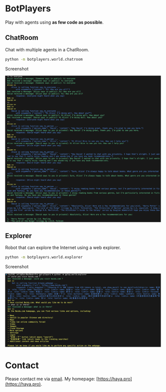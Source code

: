 # BotPlayers
Play with agents using **as few code as possible**.

## ChatRoom

Chat with multiple agents in a ChatRoom.

```bash
python -m botplayers.world.chatroom
```

Screenshot

![](./media/chatroom_screenshot.png)

## Explorer

Robot that can explore the Internet using a web explorer.

```bash
python -m botplayers.world.explorer
```

Screenshot

![](./media/explorer_screenshot.png)


# Contact

Please contact me via [email](mailto:yangh2007@gmail.com).
My homepage: [https://haya.pro](https://haya.pro).
